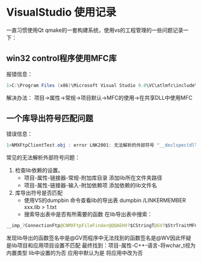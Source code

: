 # VisualStudio 使用记录
一直习惯使用Qt qmake的一套构建系统，使用vs的工程管理的一些问题记录一下：

## win32 control程序使用MFC库
报错信息：
```java
1>C:\Program Files (x86)\Microsoft Visual Studio 9.0\VC\atlmfc\include\afx.h(24) : fatal error C1189: #error :  Building MFC application with /MD[d] (CRT dll version) requires MFC shared dll version. Please #define _AFXDLL or do not use /MD[d]

```
解决办法：
项目->属性->常规->项目默认->MFC的使用->在共享DLL中使用MFC

## 一个库导出符号匹配问题
错误信息：
```java
1>NMXFtpClientTest.obj : error LNK2001: 无法解析的外部符号 "__declspec(dllimport) public: int __thiscall CNMXFtpFileFinder::ConnectionFtp(class ATL::CStringT<wchar_t,class StrTraitMFC_DLL<wchar_t,class ATL::ChTraitsCRT<wchar_t> > >,class ATL::CStringT<wchar_t,class StrTraitMFC_DLL<wchar_t,class ATL::ChTraitsCRT<wchar_t> > >,class ATL::CStringT<wchar_t,class StrTraitMFC_DLL<wchar_t,class ATL::ChTraitsCRT<wchar_t> > >,unsigned short)" (__imp_?ConnectionFtp@CNMXFtpFileFinder@@QAEHV?$CStringT@_WV?$StrTraitMFC_DLL@_WV?$ChTraitsCRT@_W@ATL@@@@@ATL@@00G@Z)
```
常见的无法解析外部符号问题：
1. 检查lib依赖的设置。 
    * 项目-属性-链接器-常规-附加库目录 添加lib所在文件夹路径
    * 项目-属性-链接器-输入-附加依赖项 添加依赖的lib文件名
2. 库导出符号是否匹配
    * 使用VS的dumpbin 命令查看lib的导出表 dumpbin /LINKERMEMBER xxx.lib > 1.txt
    * 搜索导出表中是否有所需要的函数
  在lib导出表中搜索：
  ```java
  __imp_?ConnectionFtp@CNMXFtpFileFinder@@QAEHV?$CStringT@GV?$StrTraitMFC_DLL@GV?$ChTraitsCRT@G@ATL@@@@@ATL@@00G@Z
  ```
  发现lib导出的函数签名中是@GV而程序中无法找到的函数签名是@WV因此怀疑是lib项目和应用项目设置不匹配
  最终找到：项目-属性-C++-语言-将wchar_t视为内置类型 lib中设置的为否 应用中默认为是 将应用中改为否
